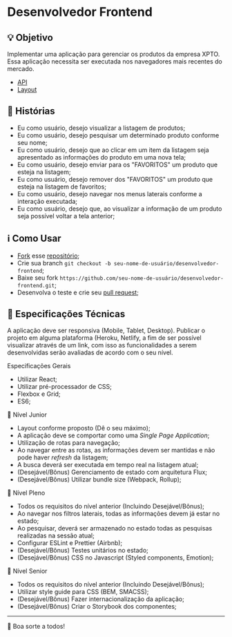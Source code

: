 # Desenvolvedor Frontend

## :bulb: Objetivo
Implementar uma aplicação para gerenciar os produtos da empresa XPTO. Essa aplicação necessita ser executada nos navegadores mais recentes do mercado.

- [API](http://www.mocky.io/v2/5d3b57023000005500a2a0a6)
- [Layout](https://xd.adobe.com/spec/b271010a-cc9d-4cce-471f-5ea72cd6e687-c440/)


## :memo: Histórias

- Eu como usuário, desejo visualizar a listagem de produtos;
- Eu como usuário, desejo pesquisar um determinado produto conforme seu nome;
- Eu como usuário, desejo que ao clicar em um item da listagem seja apresentado as informações do produto em uma nova tela;
- Eu como usuário, desejo enviar para os "FAVORITOS" um produto que esteja na listagem;
- Eu como usuário, desejo remover dos "FAVORITOS" um produto que esteja na listagem de favoritos;
- Eu como usuário, desejo navegar nos menus laterais conforme a interação executada;
- Eu como usuário, desejo que, ao visualizar a informação de um produto seja possível voltar a tela anterior;


## :information_source: Como Usar
- [Fork](https://help.github.com/en/articles/fork-a-repo) esse [repositório](https://github.com/finch-solucoes/desenvolvedor-frontend);
- Crie sua branch `git checkout -b seu-nome-de-usuário/desenvolvedor-frontend`;
- Baixe seu fork `https://github.com/seu-nome-de-usuário/desenvolvedor-frontend.git`;
- Desenvolva o teste e crie seu [pull request](https://help.github.com/en/github/collaborating-with-issues-and-pull-requests/creating-a-pull-request-from-a-fork);


## :microscope: Especificações Técnicas
A aplicação deve ser responsiva (Mobile, Tablet, Desktop). Publicar o projeto em alguma plataforma (Heroku, Netlify, a fim de ser possível visualizar através de um link, com isso as funcionalidades a serem desenvolvidas serão avaliadas de acordo com o seu nível.

Especificações Gerais
- Utilizar React;
- Utilizar pré-processador de CSS;
- Flexbox e Grid;
- ES6;

:baby_bottle: Nível Junior
- Layout conforme proposto (Dê o seu máximo);
- A aplicação deve se comportar como uma *Single Page Application*;
- Utilização de rotas para navegação;
- Ao navegar entre as rotas, as informações devem ser mantidas e não pode haver *refresh* da listagem;
- A busca deverá ser executada em tempo real na listagem atual;
- (Desejável/Bônus) Gerenciamento de estado com arquitetura Flux;
- (Desejável/Bônus) Utilizar bundle size (Webpack, Rollup);

:beer: Nível Pleno
- Todos os requisitos do nível anterior (Incluindo Desejável/Bônus);
- Ao navegar nos filtros laterais, todas as informações devem já estar no estado;
- Ao pesquisar, deverá ser armazenado no estado todas as pesquisas realizadas na sessão atual;
- Configurar ESLint e Prettier (Airbnb);
- (Desejável/Bônus) Testes unitários no estado;
- (Desejável/Bônus) CSS no Javascript (Styled components, Emotion);

:wine_glass: Nível Senior
- Todos os requisitos do nível anterior (Incluindo Desejável/Bônus);
- Utilizar style guide para CSS (BEM, SMACSS);
- (Desejável/Bônus) Fazer internacionalização da aplicação;
- (Desejável/Bônus) Criar o Storybook dos componentes;

---

:wave: Boa sorte a todos!
